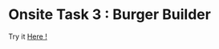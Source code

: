 # Onsite Task 3 : Burger Builder
Try it [Here !](https://thilak-07.github.io/Task-3-Burger_Builder/)
